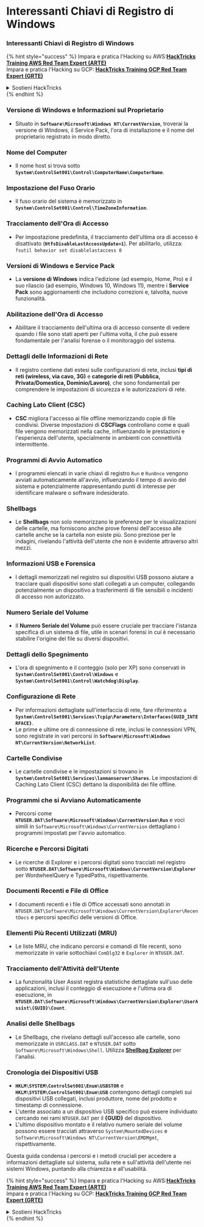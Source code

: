 # Interessanti Chiavi di Registro di Windows

### Interessanti Chiavi di Registro di Windows

{% hint style="success" %}
Impara e pratica l'Hacking su AWS:<img src="/.gitbook/assets/arte.png" alt="" data-size="line">[**HackTricks Training AWS Red Team Expert (ARTE)**](https://training.hacktricks.xyz/courses/arte)<img src="/.gitbook/assets/arte.png" alt="" data-size="line">\
Impara e pratica l'Hacking su GCP: <img src="/.gitbook/assets/grte.png" alt="" data-size="line">[**HackTricks Training GCP Red Team Expert (GRTE)**<img src="/.gitbook/assets/grte.png" alt="" data-size="line">](https://training.hacktricks.xyz/courses/grte)

<details>

<summary>Sostieni HackTricks</summary>

* Controlla i [**piani di abbonamento**](https://github.com/sponsors/carlospolop)!
* **Unisciti al** 💬 [**gruppo Discord**](https://discord.gg/hRep4RUj7f) o al [**gruppo telegram**](https://t.me/peass) o **seguici** su **Twitter** 🐦 [**@hacktricks\_live**](https://twitter.com/hacktricks\_live)**.**
* **Condividi trucchi di hacking inviando PR a** [**HackTricks**](https://github.com/carlospolop/hacktricks) e [**HackTricks Cloud**](https://github.com/carlospolop/hacktricks-cloud) repos di Github.

</details>
{% endhint %}

### **Versione di Windows e Informazioni sul Proprietario**
- Situato in **`Software\Microsoft\Windows NT\CurrentVersion`**, troverai la versione di Windows, il Service Pack, l'ora di installazione e il nome del proprietario registrato in modo diretto.

### **Nome del Computer**
- Il nome host si trova sotto **`System\ControlSet001\Control\ComputerName\ComputerName`**.

### **Impostazione del Fuso Orario**
- Il fuso orario del sistema è memorizzato in **`System\ControlSet001\Control\TimeZoneInformation`**.

### **Tracciamento dell'Ora di Accesso**
- Per impostazione predefinita, il tracciamento dell'ultima ora di accesso è disattivato (**`NtfsDisableLastAccessUpdate=1`**). Per abilitarlo, utilizza:
`fsutil behavior set disablelastaccess 0`

### Versioni di Windows e Service Pack
- La **versione di Windows** indica l'edizione (ad esempio, Home, Pro) e il suo rilascio (ad esempio, Windows 10, Windows 11), mentre i **Service Pack** sono aggiornamenti che includono correzioni e, talvolta, nuove funzionalità.

### Abilitazione dell'Ora di Accesso
- Abilitare il tracciamento dell'ultima ora di accesso consente di vedere quando i file sono stati aperti per l'ultima volta, il che può essere fondamentale per l'analisi forense o il monitoraggio del sistema.

### Dettagli delle Informazioni di Rete
- Il registro contiene dati estesi sulle configurazioni di rete, inclusi **tipi di reti (wireless, via cavo, 3G)** e **categorie di reti (Pubblica, Privata/Domestica, Dominio/Lavoro)**, che sono fondamentali per comprendere le impostazioni di sicurezza e le autorizzazioni di rete.

### Caching Lato Client (CSC)
- **CSC** migliora l'accesso ai file offline memorizzando copie di file condivisi. Diverse impostazioni di **CSCFlags** controllano come e quali file vengono memorizzati nella cache, influenzando le prestazioni e l'esperienza dell'utente, specialmente in ambienti con connettività intermittente.

### Programmi di Avvio Automatico
- I programmi elencati in varie chiavi di registro `Run` e `RunOnce` vengono avviati automaticamente all'avvio, influenzando il tempo di avvio del sistema e potenzialmente rappresentando punti di interesse per identificare malware o software indesiderato.

### Shellbags
- Le **Shellbags** non solo memorizzano le preferenze per le visualizzazioni delle cartelle, ma forniscono anche prove forensi dell'accesso alle cartelle anche se la cartella non esiste più. Sono preziose per le indagini, rivelando l'attività dell'utente che non è evidente attraverso altri mezzi.

### Informazioni USB e Forensica
- I dettagli memorizzati nel registro sui dispositivi USB possono aiutare a tracciare quali dispositivi sono stati collegati a un computer, collegando potenzialmente un dispositivo a trasferimenti di file sensibili o incidenti di accesso non autorizzato.

### Numero Seriale del Volume
- Il **Numero Seriale del Volume** può essere cruciale per tracciare l'istanza specifica di un sistema di file, utile in scenari forensi in cui è necessario stabilire l'origine del file su diversi dispositivi.

### **Dettagli dello Spegnimento**
- L'ora di spegnimento e il conteggio (solo per XP) sono conservati in **`System\ControlSet001\Control\Windows`** e **`System\ControlSet001\Control\Watchdog\Display`**.

### **Configurazione di Rete**
- Per informazioni dettagliate sull'interfaccia di rete, fare riferimento a **`System\ControlSet001\Services\Tcpip\Parameters\Interfaces{GUID_INTERFACE}`**.
- Le prime e ultime ore di connessione di rete, inclusi le connessioni VPN, sono registrate in vari percorsi in **`Software\Microsoft\Windows NT\CurrentVersion\NetworkList`**.

### **Cartelle Condivise**
- Le cartelle condivise e le impostazioni si trovano in **`System\ControlSet001\Services\lanmanserver\Shares`**. Le impostazioni di Caching Lato Client (CSC) dettano la disponibilità dei file offline.

### **Programmi che si Avviano Automaticamente**
- Percorsi come **`NTUSER.DAT\Software\Microsoft\Windows\CurrentVersion\Run`** e voci simili in `Software\Microsoft\Windows\CurrentVersion` dettagliano i programmi impostati per l'avvio automatico.

### **Ricerche e Percorsi Digitati**
- Le ricerche di Explorer e i percorsi digitati sono tracciati nel registro sotto **`NTUSER.DAT\Software\Microsoft\Windows\CurrentVersion\Explorer`** per WordwheelQuery e TypedPaths, rispettivamente.

### **Documenti Recenti e File di Office**
- I documenti recenti e i file di Office accessati sono annotati in `NTUSER.DAT\Software\Microsoft\Windows\CurrentVersion\Explorer\RecentDocs` e percorsi specifici delle versioni di Office.

### **Elementi Più Recenti Utilizzati (MRU)**
- Le liste MRU, che indicano percorsi e comandi di file recenti, sono memorizzate in varie sottochiavi `ComDlg32` e `Explorer` in `NTUSER.DAT`.

### **Tracciamento dell'Attività dell'Utente**
- La funzionalità User Assist registra statistiche dettagliate sull'uso delle applicazioni, inclusi il conteggio di esecuzione e l'ultima ora di esecuzione, in **`NTUSER.DAT\Software\Microsoft\Windows\CurrentVersion\Explorer\UserAssist\{GUID}\Count`**.

### **Analisi delle Shellbags**
- Le Shellbags, che rivelano dettagli sull'accesso alle cartelle, sono memorizzate in `USRCLASS.DAT` e `NTUSER.DAT` sotto `Software\Microsoft\Windows\Shell`. Utilizza **[Shellbag Explorer](https://ericzimmerman.github.io/#!index.md)** per l'analisi.

### **Cronologia dei Dispositivi USB**
- **`HKLM\SYSTEM\ControlSet001\Enum\USBSTOR`** e **`HKLM\SYSTEM\ControlSet001\Enum\USB`** contengono dettagli completi sui dispositivi USB collegati, inclusi produttore, nome del prodotto e timestamp di connessione.
- L'utente associato a un dispositivo USB specifico può essere individuato cercando nei rami `NTUSER.DAT` per il **{GUID}** del dispositivo.
- L'ultimo dispositivo montato e il relativo numero seriale del volume possono essere tracciati attraverso `System\MountedDevices` e `Software\Microsoft\Windows NT\CurrentVersion\EMDMgmt`, rispettivamente.

Questa guida condensa i percorsi e i metodi cruciali per accedere a informazioni dettagliate sul sistema, sulla rete e sull'attività dell'utente nei sistemi Windows, puntando alla chiarezza e all'usabilità.



{% hint style="success" %}
Impara e pratica l'Hacking su AWS:<img src="/.gitbook/assets/arte.png" alt="" data-size="line">[**HackTricks Training AWS Red Team Expert (ARTE)**](https://training.hacktricks.xyz/courses/arte)<img src="/.gitbook/assets/arte.png" alt="" data-size="line">\
Impara e pratica l'Hacking su GCP: <img src="/.gitbook/assets/grte.png" alt="" data-size="line">[**HackTricks Training GCP Red Team Expert (GRTE)**<img src="/.gitbook/assets/grte.png" alt="" data-size="line">](https://training.hacktricks.xyz/courses/grte)

<details>

<summary>Sostieni HackTricks</summary>

* Controlla i [**piani di abbonamento**](https://github.com/sponsors/carlospolop)!
* **Unisciti al** 💬 [**gruppo Discord**](https://discord.gg/hRep4RUj7f) o al [**gruppo telegram**](https://t.me/peass) o **seguici** su **Twitter** 🐦 [**@hacktricks\_live**](https://twitter.com/hacktricks\_live)**.**
* **Condividi trucchi di hacking inviando PR a** [**HackTricks**](https://github.com/carlospolop/hacktricks) e [**HackTricks Cloud**](https://github.com/carlospolop/hacktricks-cloud) repos di Github.

</details>
{% endhint %}
